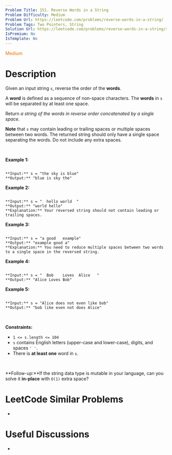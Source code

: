 ```yaml
---
Problem Title: 151. Reverse Words in a String
Problem Difficulty: Medium
Problem Url: https://leetcode.com/problems/reverse-words-in-a-string/
Problem Tags: Two Pointers, String
Solution Url: https://leetcode.com/problems/reverse-words-in-a-string/solution/
IsPremium: No
IsTemplate: No
---
```


<span style="color: rgb(239, 108, 0);">Medium</span>

# Description

Given an input string `s`, reverse the order of the **words**.


A **word** is defined as a sequence of non-space characters. The **words** in `s` will be separated by at least one space.


Return *a string of the words in reverse order concatenated by a single space.*


**Note** that `s` may contain leading or trailing spaces or multiple spaces between two words. The returned string should only have a single space separating the words. Do not include any extra spaces.


 


**Example 1:**



```

**Input:** s = "the sky is blue"
**Output:** "blue is sky the"

```

**Example 2:**



```

**Input:** s = "  hello world  "
**Output:** "world hello"
**Explanation:** Your reversed string should not contain leading or trailing spaces.

```

**Example 3:**



```

**Input:** s = "a good   example"
**Output:** "example good a"
**Explanation:** You need to reduce multiple spaces between two words to a single space in the reversed string.

```

**Example 4:**



```

**Input:** s = "  Bob    Loves  Alice   "
**Output:** "Alice Loves Bob"

```

**Example 5:**



```

**Input:** s = "Alice does not even like bob"
**Output:** "bob like even not does Alice"

```

 


**Constraints:**


* `1 <= s.length <= 104`
* `s` contains English letters (upper-case and lower-case), digits, and spaces `' '`.
* There is **at least one** word in `s`.


 


**Follow-up:**If the string data type is mutable in your language, can you solve it **in-place** with `O(1)` extra space?




# LeetCode Similar Problems

- []()

# Useful Discussions

- []()
